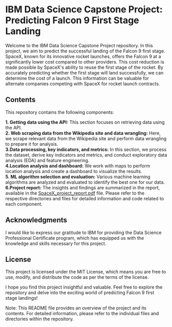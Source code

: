 # IBM Data Science Capstone Project: Predicting Falcon 9 First Stage Landing

Welcome to the IBM Data Science Capstone Project repository. In this project, we aim to predict the successful landing of the Falcon 9 first stage. SpaceX, known for its innovative rocket launches, offers the Falcon 9 at a significantly lower cost compared to other providers. This cost reduction is made possible by SpaceX's ability to reuse the first stage of the rocket. By accurately predicting whether the first stage will land successfully, we can determine the cost of a launch. This information can be valuable for alternate companies competing with SpaceX for rocket launch contracts.

## Contents
This repository contains the following components:

**1. Getting data using the API:** This section focuses on retrieving data using the API.\
**2. Web scraping data from the Wikipedia site and data wrangling:** Here, we scrape relevant data from the Wikipedia site and perform data wrangling to prepare it for analysis.\
**3.Data processing, key indicators, and metrics:** In this section, we process the dataset, derive key indicators and metrics, and conduct exploratory data analysis (EDA) and feature engineering.\
**4.Location analysis and dashboard:** We work with maps to perform location analysis and create a dashboard to visualize the results.\
**5. ML algorithm selection and evaluation:** Various machine learning algorithms are analyzed and evaluated to identify the best one for our data.\
**6.Project report:** The insights and findings are summarized in the report, available in the [SpaceX_project_report.pdf](https://github.com/elaginaekaterina/data-science-capstone/blob/main/SpaceX_project_report.pdf) file.
Please refer to the respective directories and files for detailed information and code related to each component.


## Acknowledgments
I would like to express our gratitude to IBM for providing the Data Science Professional Certificate program, which has equipped us with the knowledge and skills necessary for this project.

## License
This project is licensed under the MIT License, which means you are free to use, modify, and distribute the code as per the terms of the license.

I hope you find this project insightful and valuable. Feel free to explore the repository and delve into the exciting world of predicting Falcon 9 first stage landings!

Note: This README file provides an overview of the project and its contents. For detailed information, please refer to the individual files and directories within the repository.
